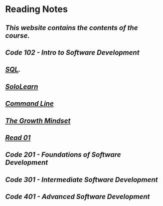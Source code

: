 # **Reading Notes**
## *This website contains the contents of the course.*
## *Code 102 - Intro to Software Development*
## *[SQL](https://github.com/hind-hb/reading-notes/blob/main/sql.md).*
## *[SoloLearn](https://github.com/hind-hb/reading-notes/blob/main/SoloLearn.md)*
## *[Command Line](https://github.com/hind-hb/reading-notes/blob/main/Command%20file.md)*
## *[The Growth Mindset](https://github.com/hind-hb/reading-notes/blob/main/The%20Growth%20Mindset.md)*
## *[Read 01](https://github.com/hind-hb/reading-notes/blob/main/Read01.md)*




## *Code 201 - Foundations of Software Development*

## *Code 301 - Intermediate Software Development*

## *Code 401 - Advanced Software Development*
